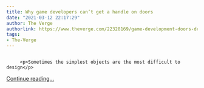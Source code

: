 ```yaml
---
title: Why game developers can’t get a handle on doors
date: "2021-03-12 22:17:29"
author: The Verge
authorlink: https://www.theverge.com/22328169/game-development-doors-design-difficult
tags:
- The-Verge
---
```

<figure>
      <img alt="" src="https://cdn.vox-cdn.com/thumbor/2EZJhmcMbq2Jgkg_jNQbkVHJqX8=/150x0:1770x1080/1310x873/cdn.vox-cdn.com/uploads/chorus_image/image/68958370/Nightmare8.0.jpg" />
    </figure>


  		 <p>Sometimes the simplest objects are the most difficult to design</p>
  <p>
    <a href="https://www.theverge.com/22328169/game-development-doors-design-difficult">Continue reading&hellip;</a>
  </p>
